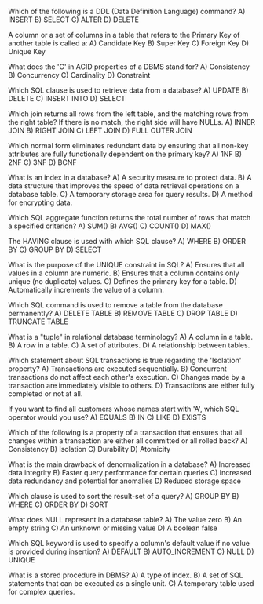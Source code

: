 Which of the following is a DDL (Data Definition Language) command?
A) INSERT
B) SELECT
C) ALTER
D) DELETE

A column or a set of columns in a table that refers to the Primary Key of another table is called a:
A) Candidate Key
B) Super Key
C) Foreign Key
D) Unique Key

What does the 'C' in ACID properties of a DBMS stand for?
A) Consistency
B) Concurrency
C) Cardinality
D) Constraint

Which SQL clause is used to retrieve data from a database?
A) UPDATE
B) DELETE
C) INSERT INTO
D) SELECT

Which join returns all rows from the left table, and the matching rows from the right table? If there is no match, the right side will have NULLs.
A) INNER JOIN
B) RIGHT JOIN
C) LEFT JOIN
D) FULL OUTER JOIN

Which normal form eliminates redundant data by ensuring that all non-key attributes are fully functionally dependent on the primary key?
A) 1NF
B) 2NF
C) 3NF
D) BCNF

What is an index in a database?
A) A security measure to protect data.
B) A data structure that improves the speed of data retrieval operations on a database table.
C) A temporary storage area for query results.
D) A method for encrypting data.

Which SQL aggregate function returns the total number of rows that match a specified criterion?
A) SUM()
B) AVG()
C) COUNT()
D) MAX()

The HAVING clause is used with which SQL clause?
A) WHERE
B) ORDER BY
C) GROUP BY
D) SELECT

What is the purpose of the UNIQUE constraint in SQL?
A) Ensures that all values in a column are numeric.
B) Ensures that a column contains only unique (no duplicate) values.
C) Defines the primary key for a table.
D) Automatically increments the value of a column.

Which SQL command is used to remove a table from the database permanently?
A) DELETE TABLE
B) REMOVE TABLE
C) DROP TABLE
D) TRUNCATE TABLE

What is a "tuple" in relational database terminology?
A) A column in a table.
B) A row in a table.
C) A set of attributes.
D) A relationship between tables.

Which statement about SQL transactions is true regarding the 'Isolation' property?
A) Transactions are executed sequentially.
B) Concurrent transactions do not affect each other's execution.
C) Changes made by a transaction are immediately visible to others.
D) Transactions are either fully completed or not at all.

If you want to find all customers whose names start with 'A', which SQL operator would you use?
A) EQUALS
B) IN
C) LIKE
D) EXISTS

Which of the following is a property of a transaction that ensures that all changes within a transaction are either all committed or all rolled back?
A) Consistency
B) Isolation
C) Durability
D) Atomicity

What is the main drawback of denormalization in a database?
A) Increased data integrity
B) Faster query performance for certain queries
C) Increased data redundancy and potential for anomalies
D) Reduced storage space

Which clause is used to sort the result-set of a query?
A) GROUP BY
B) WHERE
C) ORDER BY
D) SORT

What does NULL represent in a database table?
A) The value zero
B) An empty string
C) An unknown or missing value
D) A boolean false

Which SQL keyword is used to specify a column's default value if no value is provided during insertion?
A) DEFAULT
B) AUTO_INCREMENT
C) NULL
D) UNIQUE

What is a stored procedure in DBMS?
A) A type of index.
B) A set of SQL statements that can be executed as a single unit.
C) A temporary table used for complex queries.